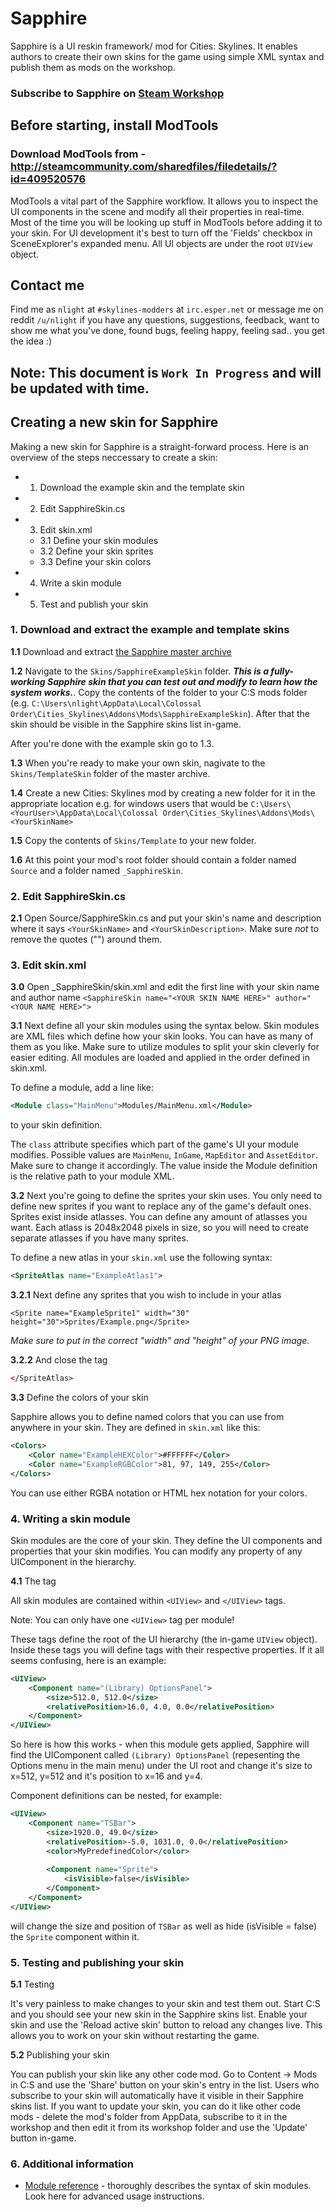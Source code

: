 # Sapphire

Sapphire is a UI reskin framework/ mod for Cities: Skylines. It enables authors to create their own skins for the game using simple XML syntax and publish them as mods on the workshop. 

### Subscribe to Sapphire on [Steam Workshop](http://steamcommunity.com/sharedfiles/filedetails/?id=421770876)

## Before starting, install ModTools
### Download ModTools from - http://steamcommunity.com/sharedfiles/filedetails/?id=409520576
ModTools a vital part of the Sapphire workflow. It allows you to inspect the UI components in the scene and modify all their properties in real-time. Most of the time you will be looking up stuff in ModTools before adding it to your skin. For UI development it's best to turn off the 'Fields' checkbox in SceneExplorer's expanded menu. All UI objects are under the root `UIView` object.

## Contact me
Find me as `nlight` at `#skylines-modders` at `irc.esper.net` or message me on reddit `/u/nlight` if you have any questions, suggestions, feedback, want to show me what you've done, found bugs, feeling happy, feeling sad.. you get the idea :)

## Note: This document is `Work In Progress` and will be updated with time.

## Creating a new skin for Sapphire

Making a new skin for Sapphire is a straight-forward process. Here is an overview of the steps neccessary to create a skin:

- 1. Download the example skin and the template skin
- 2. Edit SapphireSkin.cs
- 3. Edit skin.xml
  - 3.1 Define your skin modules
  - 3.2 Define your skin sprites
  - 3.3 Define your skin colors
- 4. Write a skin module
- 5. Test and publish your skin

### 1. Download and extract the example and template skins

**1.1** Download and extract [the Sapphire master archive](https://github.com/AlexanderDzhoganov/Skylines-Sapphire/archive/master.zip)

**1.2** Navigate to the `Skins/SapphireExampleSkin` folder. ***This is a fully-working Sapphire skin that you can test out and modify to learn how the system works.***. Copy the contents of the folder to your C:S mods folder (e.g. `C:\Users\nlight\AppData\Local\Colossal Order\Cities_Skylines\Addons\Mods\SapphireExampleSkin`). After that the skin should be visible in the Sapphire skins list in-game.

After you're done with the example skin go to 1.3.

**1.3** When you're ready to make your own skin, nagivate to the `Skins/TemplateSkin` folder of the master archive.

**1.4** Create a new Cities: Skylines mod by creating a new folder for it in the appropriate location e.g. for windows users that would be `C:\Users\<YourUser>\AppData\Local\Colossal Order\Cities_Skylines\Addons\Mods\<YourSkinName>`

**1.5** Copy the contents of `Skins/Template` to your new folder. 

**1.6** At this point your mod's root folder should contain a folder named `Source` and a folder named `_SapphireSkin`. 

### 2. Edit SapphireSkin.cs

**2.1** Open Source/SapphireSkin.cs and put your skin's name and description where it says `<YourSkinName>` and `<YourSkinDescription>`. Make sure *not* to remove the quotes ("") around them.

### 3. Edit skin.xml

**3.0** Open _SapphireSkin/skin.xml and edit the first line with your skin name and author name
`<SapphireSkin name="<YOUR SKIN NAME HERE>" author="<YOUR NAME HERE>">`

**3.1** Next define all your skin modules using the syntax below. Skin modules are XML files which define how your skin looks. You can have as many of them as you like. Make sure to utilize modules to split your skin cleverly for easier editing. All modules are loaded and applied in the order defined in skin.xml.

To define a module, add a line like:
```xml
<Module class="MainMenu">Modules/MainMenu.xml</Module>
```
to your skin definition.

The `class` attribute specifies which part of the game's UI your module modifies. Possible values are `MainMenu`, `InGame`, `MapEditor` and `AssetEditor`. Make sure to change it accordingly. The value inside the Module definition is the relative path to your module XML.

**3.2** Next you're going to define the sprites your skin uses. You only need to define new sprites if you want to replace any of the game's default ones. Sprites exist inside atlasses. You can define any amount of atlasses you want. Each atlass is 2048x2048 pixels in size, so you will need to create separate atlasses if you have many sprites.

To define a new atlas in your `skin.xml` use the following syntax:

```xml
<SpriteAtlas name="ExampleAtlas1">
```

**3.2.1** Next define any sprites that you wish to include in your atlas

```
<Sprite name="ExampleSprite1" width="30" height="30">Sprites/Example.png</Sprite>
```
*Make sure to put in the correct "width" and "height" of your PNG image.*

**3.2.2** And close the tag

```xml
</SpriteAtlas>
```

**3.3** Define the colors of your skin

Sapphire allows you to define named colors that you can use from anywhere in your skin. They are defined in `skin.xml` like this:

```xml
<Colors>
	<Color name="ExampleHEXColor">#FFFFFF</Color>
	<Color name="ExampleRGBColor">81, 97, 149, 255</Color>
</Colors>
```
You can use either RGBA notation or HTML hex notation for your colors. 

### 4. Writing a skin module

Skin modules are the core of your skin. They define the UI components and properties that your skin modifies. You can modify any property of any UIComponent in the hierarchy.

**4.1** The <UIView> tag

All skin modules are contained within `<UIView>` and `</UIView>` tags.

Note: You can only have one `<UIView>` tag per module!

These tags define the root of the UI hierarchy (the in-game `UIView` object). Inside these tags you will define <Component> tags with their respective properties. If it all seems confusing, here is an example:

```xml
<UIView>
	<Component name="(Library) OptionsPanel">
		<size>512.0, 512.0</size>
		<relativePosition>16.0, 4.0, 0.0</relativePosition>
	</Component>
</UIView>
```

So here is how this works - when this module gets applied, Sapphire will find the UIComponent called `(Library) OptionsPanel` (repesenting the Options menu in the main menu) under the UI root and change it's size to x=512, y=512 and it's position to x=16 and y=4. 

Component definitions can be nested, for example:

```xml
<UIView>
	<Component name="TSBar">
		<size>1920.0, 49.0</size>
		<relativePosition>-5.0, 1031.0, 0.0</relativePosition>
		<color>MyPredefinedColor</color>
		
		<Component name="Sprite">
			<isVisible>false</isVisible>
		</Component>
	</Component>
</UIView>
```

will change the size and position of `TSBar` as well as hide (isVisible = false) the `Sprite` component within it.

### 5. Testing and publishing your skin

**5.1** Testing

It's very painless to make changes to your skin and test them out. Start C:S and you should see your new skin in the Sapphire skins list. Enable your skin and use the 'Reload active skin' button to reload any changes live. This allows you to work on your skin without restarting the game.

**5.2** Publishing your skin

You can publish your skin like any other code mod. Go to Content -> Mods in C:S and use the 'Share' button on your skin's entry in the list. Users who subscribe to your skin will automatically have it visible in their Sapphire skins list. If you want to update your skin, you can do it like other code mods - delete the mod's folder from AppData, subscribe to it in the workshop and then edit it from its workshop folder and use the 'Update' button in-game.

### 6. Additional information

- [Module reference](https://github.com/AlexanderDzhoganov/Skylines-Sapphire/blob/master/MODULE_REFERENCE.md) - thoroughly describes the syntax of skin modules. Look here for advanced usage instructions.
